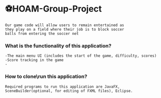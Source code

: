 # ⚽HOAM-Group-Project
    Our game code will allow users to remain entertained as
    they play on a field where their job is to block soccer
    balls from entering the soccer net
    
### What is the functionality of this application?
    -The main menu UI (includes the start of the game, difficulty, scores)
    -Score tracking in the game
    -
    
### How to clone\run this application? 
    Required programs to run this application are JavaFX, 
    SceneBuilder(optional, for editing of FXML files), Eclipse.


